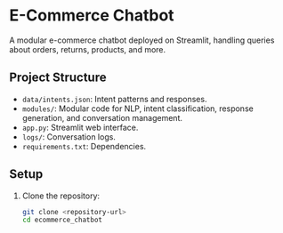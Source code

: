 # E-Commerce Chatbot

A modular e-commerce chatbot deployed on Streamlit, handling queries about orders, returns, products, and more.

## Project Structure
- `data/intents.json`: Intent patterns and responses.
- `modules/`: Modular code for NLP, intent classification, response generation, and conversation management.
- `app.py`: Streamlit web interface.
- `logs/`: Conversation logs.
- `requirements.txt`: Dependencies.

## Setup
1. Clone the repository:
   ```bash
   git clone <repository-url>
   cd ecommerce_chatbot